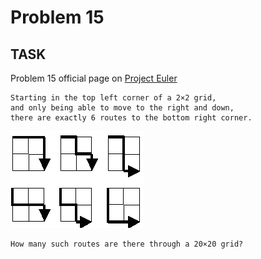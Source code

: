 Problem 15
===

## TASK ##

Problem 15 official page on [Project Euler](http://projecteuler.net/problem=15)

	Starting in the top left corner of a 2×2 grid,
	and only being able to move to the right and down,
	there are exactly 6 routes to the bottom right corner.

![Image](grids.png)

	How many such routes are there through a 20×20 grid?